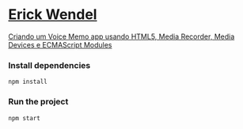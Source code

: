 # [Erick Wendel](https://www.youtube.com/ErickWendelTreinamentos)

[Criando um Voice Memo app usando HTML5, Media Recorder, Media Devices e ECMAScript Modules](https://www.youtube.com/watch?v=Pd_LS7p_BX4)

### Install dependencies

```
npm install
```

### Run the project

```
npm start
```